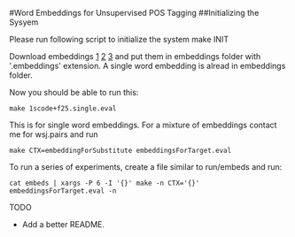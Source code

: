 #Word Embeddings for Unsupervised POS Tagging
##Initializing the Sysyem

Please run following script to initialize the system
    make INIT

Download embeddings [1](https://github.com/wolet/sprml13-word-embeddings) [2](http://metaoptimize.com/projects/wordreprs/) [3](http://www.fit.vutbr.cz/~imikolov/rnnlm/) and put them in embeddings folder
with '.embeddings' extension. A single word embedding is alread in embeddings folder.

Now you should be able to run this:

    make 1scode+f25.single.eval

This is for single word embeddings. For a mixture of
embeddings contact me for wsj.pairs and run

    make CTX=embeddingForSubstitute embeddingsForTarget.eval 

To run a series of experiments, create a file similar to run/embeds and run:

    cat embeds | xargs -P 6 -I '{}' make -n CTX='{}' embeddingsForTarget.eval -n

TODO
- Add a better README.
